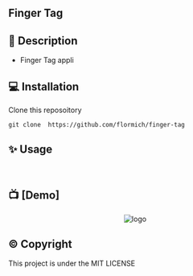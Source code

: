 ## Finger Tag



## 📃 Description

* Finger Tag appli

## 💻 Installation
Clone this reposoitory

```
git clone  https://github.com/flormich/finger-tag

```

## ✨️ Usage
<br>

## 📺 [Demo]

<p align="center"
  
 ![logo](fingerTag.gif)
 
</p>






## ©️ Copyright
This project is under the MIT LICENSE


